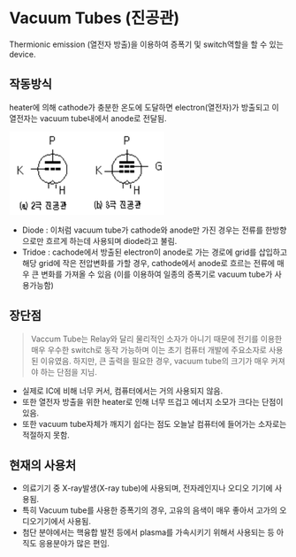 # Vacuum Tubes (진공관)

Thermionic emission (열전자 방출)을 이용하여 증폭기 및 switch역할을 할 수 있는 device.

## 작동방식
heater에 의해 cathode가 충분한 온도에 도달하면 electron(열전자)가 방출되고 이 열전자는 vacuum tube내에서 anode로 전달됨. 

![vacuum_tube](imgs/vacuum_tube_diagram.png)
* Diode : 이처럼 vacuum tube가 cathode와 anode만 가진 경우는 전류를 한방향으로만 흐르게 하는데 사용되며 diode라고 불림.
* Tridoe : cachode에서 방출된 electron이 anode로 가는 경로에 grid를 삽입하고 해당 grid에 작은 전압변화를 가할 경우, cathode에서 anode로 흐르는 전류에 매우 큰 변화를 가져올 수 있음 (이를 이용하여 일종의 증폭기로 vacuum tube가 사용가능함) 

## 장단점
> Vaccum Tube는 Relay와 달리 물리적인 소자가 아니기 때문에 전기를 이용한 매우 우수한 switch로 동작 가능하며 이는 초기 컴퓨터 개발에 주요소자로 사용된 이유였음. 하지만, 큰 출력을 필요한 경우, vacuum tube의 크기가 매우 커져야 하는 단점을 지님.

* 실제로 IC에 비해 너무 커서, 컴퓨터에서는 거의 사용되지 않음.
* 또한 열전자 방출을 위한 heater로 인해 너무 뜨겁고 에너지 소모가 크다는 단점이 있음.
* 또한 vacuum tube자체가 깨지기 쉽다는 점도 오늘날 컴퓨터에 들어가는 소자로는 적절하지 못함.

## 현재의 사용처
* 의료기기 중 X-ray발생(X-ray tube)에 사용되며, 전자레인지나 오디오 기기에 사용됨.
* 특히 Vacuum tube를 사용한 증폭기의 경우, 고유의 음색이 매우 좋아서 고가의 오디오기기에서 사용됨.
* 첨단 분야에서는 핵융합 발전 등에서 plasma를 가속시키기 위해서 사용되는 등 아직도 응용분야가 많은 편임.